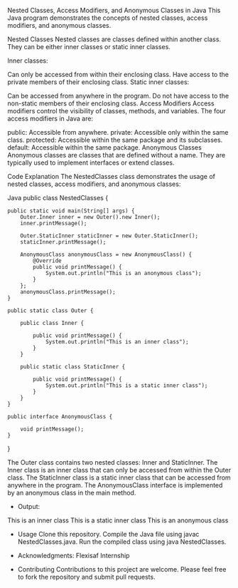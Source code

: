 Nested Classes, Access Modifiers, and Anonymous Classes in Java
This Java program demonstrates the concepts of nested classes, access modifiers, and anonymous classes.

Nested Classes
Nested classes are classes defined within another class. They can be either inner classes or static inner classes.

Inner classes:

Can only be accessed from within their enclosing class.
Have access to the private members of their enclosing class.
Static inner classes:

Can be accessed from anywhere in the program.
Do not have access to the non-static members of their enclosing class.
Access Modifiers
Access modifiers control the visibility of classes, methods, and variables. The four access modifiers in Java are:

public: Accessible from anywhere.
private: Accessible only within the same class.
protected: Accessible within the same package and its subclasses.   
default: Accessible within the same package.
Anonymous Classes
Anonymous classes are classes that are defined without a name. They are typically used to implement interfaces or extend classes.

Code Explanation
The NestedClasses class demonstrates the usage of nested classes, access modifiers, and anonymous classes:

Java
public class NestedClasses {

    public static void main(String[] args) {
        Outer.Inner inner = new Outer().new Inner();
        inner.printMessage();

        Outer.StaticInner staticInner = new Outer.StaticInner();
        staticInner.printMessage();

        AnonymousClass anonymousClass = new AnonymousClass() {
            @Override
            public void printMessage() {
                System.out.println("This is an anonymous class");
            }
        };
        anonymousClass.printMessage();
    }

    public static class Outer {

        public class Inner {

            public void printMessage() {
                System.out.println("This is an inner class");
            }
        }

        public static class StaticInner {

            public void printMessage() {
                System.out.println("This is a static inner class");
            }
        }
    }

    public interface AnonymousClass {

        void printMessage();
    }
}


The Outer class contains two nested classes: Inner and StaticInner.
The Inner class is an inner class that can only be accessed from within the Outer class.
The StaticInner class is a static inner class that can be accessed from anywhere in the program.
The AnonymousClass interface is implemented by an anonymous class in the main method.

- Output:

This is an inner class
This is a static inner class
This is an anonymous class

- Usage
Clone this repository.
Compile the Java file using javac NestedClasses.java.
Run the compiled class using java NestedClasses.

- Acknowledgments:
Flexisaf Internship

- Contributing
Contributions to this project are welcome. Please feel free to fork the repository and submit pull requests.
